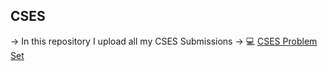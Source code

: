 ## CSES
-> In this repository I upload all my CSES Submissions
-> 💻 [CSES Problem Set](https://cses.fi/problemset/)
